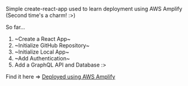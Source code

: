 Simple create-react-app used to learn deployment using AWS Amplify  
(Second time's a charm! :>)

So far...  
1. ~Create a React App~    
2. ~Initialize GitHub Repository~     
3. ~Initialize Local App~  
4. ~Add Authentication~
5. Add a GraphQL API and Database
:>  

Find it here => [Deployed using AWS Amplify](https://main.dim6orbbmuumy.amplifyapp.com/)